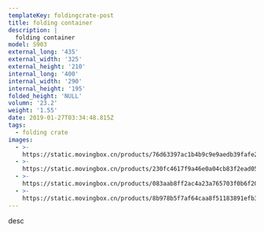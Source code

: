 ```yaml
---
templateKey: foldingcrate-post
title: folding container
description: |
  folding container
model: S903
external_long: '435'
external_width: '325'
external_height: '210'
internal_long: '400'
internal_width: '290'
internal_height: '195'
folded_height: 'NULL'
volumn: '23.2'
weight: '1.55'
date: 2019-01-27T03:34:48.815Z
tags:
  - folding crate
images:
  - >-
    https://static.movingbox.cn/products/76d63397ac1b4b9c9e9aedb39fafe24c.jpg
  - >-
    https://static.movingbox.cn/products/230fc4617f9a46e0a04cb83f2ead054c.jpg
  - >-
    https://static.movingbox.cn/products/083aab8ff2ac4a23a765703f0b6f20fc.jpg
  - >-
    https://static.movingbox.cn/products/8b978b5f7af64caa8f51183891efb377.jpg
---
```

desc

